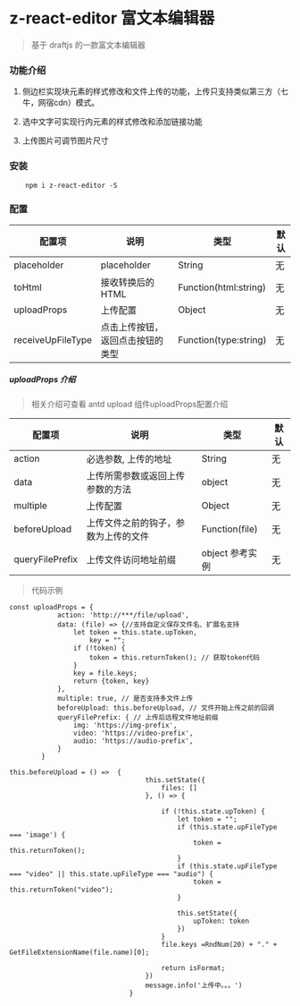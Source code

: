 # z-react-editor 富文本编辑器

> 基于 draftjs 的一款富文本编辑器

### 功能介绍

1. 侧边栏实现块元素的样式修改和文件上传的功能，上传只支持类似第三方（七牛，网宿cdn）模式。

2. 选中文字可实现行内元素的样式修改和添加链接功能

3. 上传图片可调节图片尺寸

### 安装

```
    npm i z-react-editor -S
```

### 配置

配置项 | 说明 | 类型 | 默认
------------ | ------------- | ------------ | ------------
 placeholder | placeholder | String | 无
 toHtml      | 接收转换后的HTML | Function(html:string) | 无
 uploadProps | 上传配置 | Object | 无
 receiveUpFileType | 点击上传按钮，返回点击按钮的类型 | Function(type:string) | 无

##### uploadProps 介绍

> 相关介绍可查看 antd upload 组件uploadProps配置介绍

配置项 | 说明 | 类型 | 默认
------------ | ------------- | ------------ | ------------
 action | 必选参数, 上传的地址 | String | 无
 data      | 上传所需参数或返回上传参数的方法 | object | 无
 multiple | 上传配置 | Object | 无
 beforeUpload | 上传文件之前的钩子，参数为上传的文件 | Function(file) | 无
 queryFilePrefix | 上传文件访问地址前缀 | object 参考实例 | 无

> 代码示例

```
const uploadProps = {
            action: 'http://***/file/upload',
            data: (file) => {//支持自定义保存文件名、扩展名支持
                let token = this.state.upToken,
                    key = "";
                if (!token) {
                    token = this.returnToken(); // 获取token代码
                }
                key = file.keys;
                return {token, key}
            },
            multiple: true, // 是否支持多文件上传
            beforeUpload: this.beforeUpload, // 文件开始上传之前的回调
            queryFilePrefix: { // 上传后远程文件地址前缀
                img: 'https://img-prefix',
                video: 'https://video-prefix',
                audio: 'https://audio-prefix',
            }
        }

```

```
this.beforeUpload = () =>  {
                                  this.setState({
                                      files: []
                                  }, () => {

                                      if (!this.state.upToken) {
                                          let token = "";
                                          if (this.state.upFileType === 'image') {
                                              token = this.returnToken();
                                          }
                                          if (this.state.upFileType === "video" || this.state.upFileType === "audio") {
                                              token = this.returnToken("video");
                                          }

                                          this.setState({
                                              upToken: token
                                          })
                                      }
                                      file.keys =RndNum(20) + "." + GetFileExtensionName(file.name)[0];

                                      return isFormat;
                                  })
                                  message.info('上传中。。。')
                              }
```